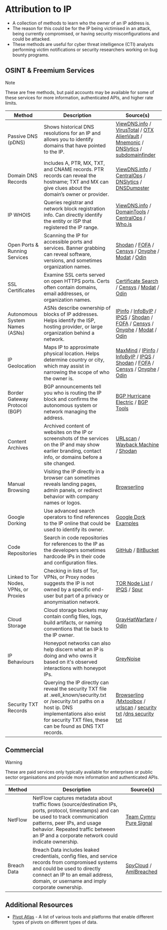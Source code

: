 # Attribution to IP
- A collection of methods to learn who the owner of an IP address is.
- The reason for this could be for the IP being victimised in an attack, being currently compromised, or having security misconfigurations and could be attacked.
- These methods are useful for cyber threat intelligence (CTI) analysts performing victim notifications or security researchers working on bug bounty programs. 

## OSINT & Freemium Services
> [!NOTE]
> These are free methods, but paid accounts may be available for some of these services for more information, authenticated APIs, and higher rate limits.

| Method | Description | Source(s) |
| --- | --- | --- |
| Passive DNS (pDNS) | Shows historical DNS resolutions for an IP and allows you to identify domains that have pointed to the IP. | [ViewDNS.info](https://viewdns.info) / [VirusTotal](https://www.virustotal.com)  / [OTX AlienVault](https://otx.alienvault.com/) / [Mnemonic](https://passivedns.mnemonic.no/) / [DNSlytics](https://search.dnslytics.com/) / [subdomainfinder](https://subdomainfinder.c99.nl/) |
| Domain DNS Records | Includes A, PTR, MX, TXT, and CNAME records. PTR records can reveal the hostname; TXT and MX can give clues about the domain’s owner or provider. | [ViewDNS.info](https://viewdns.info) / [CentralOps](https://centralops.net/co/) / [DNSlytics](https://search.dnslytics.com/) / [DNSDumpster](https://dnsdumpster.com/) |
| IP WHOIS | Queries registrar and network block registration info. Can directly identify the entity or ISP that registered the IP range. | [ViewDNS.info](https://viewdns.info) / [DomainTools](https://whois.domaintools.com/) / [CentralOps](https://centralops.net/co/) / [Who.is](https://who.is/) |
| Open Ports & Running Services | Scanning the IP for accessible ports and services. Banner grabbing can reveal software, versions, and sometimes organization names. | [Shodan](https://www.shodan.io/) / [FOFA](https://en.fofa.info/) / [Censys](https://search.censys.io/) / [Onyphe](https://search.onyphe.io/) / [Modat](https://modat.io) / [Odin](https://odin.io/) |
| SSL Certificates | Examine SSL certs served on open HTTPS ports. Certs often contain domains, email addresses, or organization names. | [Certificate Search](https://crt.sh) / [Censys](https://search.censys.io/) / [Modat](https://modat.io) / [Odin](https://odin.io/) |
| Autonomous System Names (ASNs) | ASNs describe ownership of blocks of IP addresses. Helps identify the ISP, hosting provider, or large organization behind a network. | [IPinfo](https://ipinfo.io/) / [InfoByIP](https://www.infobyip.com/) / [IPQS](https://www.ipqualityscore.com/) / [Shodan](https://www.shodan.io/) / [FOFA](https://en.fofa.info/) / [Censys](https://search.censys.io/) / [Onyphe](https://search.onyphe.io/) / [Modat](https://modat.io) / [Odin](https://odin.io/) |
| IP Geolocation | Maps IP to approximate physical location. Helps determine country or city, which may assist in narrowing the scope of who the owner is. | [MaxMind](https://www.maxmind.com/en/geoip-demo) / [IPinfo](https://ipinfo.io/) / [InfoByIP](https://www.infobyip.com/) / [IPQS](https://www.ipqualityscore.com/) / [Shodan](https://www.shodan.io/) / [FOFA](https://en.fofa.info/) / [Censys](https://search.censys.io/) / [Onyphe](https://search.onyphe.io/) / [Odin](https://odin.io/) |
| Border Gateway Protocol (BGP) | BGP announcements tell you who is routing the IP block and confirms the autonomous system or network managing the address. | [BGP Hurricane Electric](https://bgp.he.net/) / [BGP Tools](https://bgp.tools/) |
| Content Archives | Archived content of websites on the IP or screenshots of the services on the IP and may show earlier branding, contact info, or domains before a site changed. | [URLscan](https://urlscan.io/) / [Wayback Machine](https://web.archive.org/) / [Shodan](https://www.shodan.io/) |
| Manual Browsing | Visiting the IP directly in a browser can sometimes reveals landing pages, admin panels, or redirect behavior with company names or logos. | [Browserling](https://www.browserling.com/) |
| Google Dorking | Use advanced search operators to find references to the IP online that could be used to identify its owner. | [Google Dork Examples](https://github.com/BushidoUK/OSINT-SearchOperators/blob/main/GoogleDorks.csv) |
| Code Repositories | Search in code repositories for references to the IP as the developers sometimes hardcode IPs in their code and configuration files. | [GitHub](https://github.com/) / [BitBucket](https://bitbucket.org/) |
| Linked to Tor Nodes, VPNs, or Proxies | Checking in lists of Tor, VPNs, or Proxy nodes suggests the IP is not owned by a specific end-user but part of a privacy or anonymisation network. | [TOR Node List](https://dev.dan.me.uk/tornodes) / [IPQS](https://www.ipqualityscore.com/) / [Spur](https://spur.us/context/me) |
| Cloud Storage | Cloud storage buckets may contain config files, logs, build artifacts, or naming conventions that tie back to the IP owner. | [GrayHatWarfare](https://grayhatwarfare.com/) / [Odin](https://odin.io/) |
| IP Behaviours | Honeypot networks can also help discern what an IP is doing and who owns it based on it's observed interactions with honeypot IPs. | [GreyNoise](https://viz.greynoise.io/) |
| Security TXT Records| Querying the IP directly can reveal the security TXT file at .well_known/security.txt or /security.txt paths on a host ip. DNS implementations also exist for security TXT files, these can be found as DNS TXT records.  | [Browserling](https://www.browserling.com/) /[Mxtoolbox](https://mxtoolbox.com/DNSLookup.aspx) / [urlscan](https://urlscan.io) / [security txt](https://securitytxt.org/) /[dns security txt](https://dnssecuritytxt.org/) |

## Commercial
> [!WARNING]
> These are paid services only typically available for enterprises or public sector organisations and provide more information and authenticated APIs.

| Method | Description | Source(s) |
| --- | --- | --- |
| NetFlow | NetFlow captures metadata about traffic flows (source/destination IPs, ports, protocol, timestamps) and can be used to track communication patterns, peer IPs, and usage behavior. Repeated traffic between an IP and a corporate network could indicate ownership. | [Team Cymru Pure Signal](https://www.team-cymru.com/) |
| Breach Data | Breach Data includes leaked credentials, config files, and service records from compromised systems and could be used to directly connect an IP to an email address, domain, or username and imply corporate ownership. | [SpyCloud](https://spycloud.com/) / [AmIBreached](https://amibreached.com/) |

## Additional Resources
- [Pivot Atlas](https://gopivot.ing/tools/) - A list of various tools and platforms that enable different types of pivots on different types of data.

